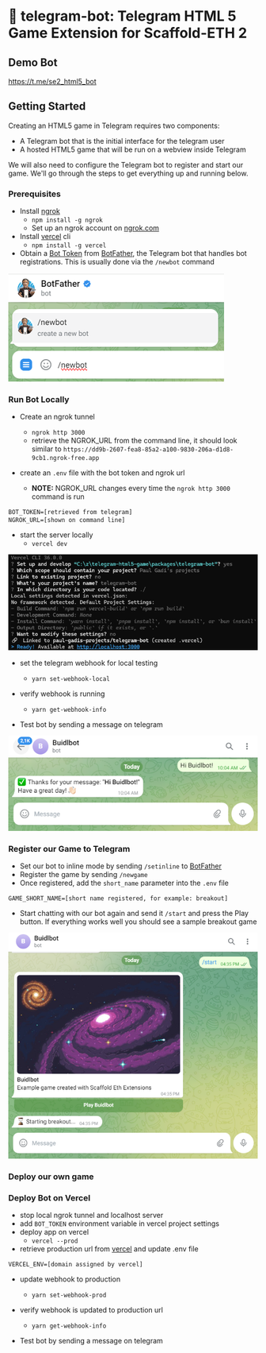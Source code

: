 # 🤖 telegram-bot: Telegram HTML 5 Game Extension for Scaffold-ETH 2

## Demo Bot

https://t.me/se2_html5_bot

## Getting Started

Creating an HTML5 game in Telegram requires two components:
* A Telegram bot that is the initial interface for the telegram user
* A hosted HTML5 game that will be run on a webview inside Telegram 

We will also need to configure the Telegram bot to register and start our game. We'll go through the steps to get everything up and running below.

### Prerequisites

* Install [ngrok](https://ngrok.com/)
    *  ```npm install -g ngrok```
    * Set up an ngrok account on [ngrok.com](https://ngrok.com/)
* Install [vercel](https://vercel.com/) cli
    * ```npm install -g vercel```
* Obtain a [Bot Token](https://core.telegram.org/bots/tutorial#getting-ready) from [BotFather](https://t.me/BotFather), the Telegram bot that handles bot registrations. This is usually done via the ```/newbot``` command

![alt text](images/newbot.png)

### Run Bot Locally

* Create an ngrok tunnel
    * ```ngrok http 3000```
    * retrieve the NGROK_URL from the command line, it should look similar to ```https://dd9b-2607-fea8-85a2-a100-9830-206a-d1d8-9cb1.ngrok-free.app```


* create an ```.env``` file with the bot token and ngrok url
    * **NOTE:** NGROK_URL changes every time the ```ngrok http 3000``` command is run
```
BOT_TOKEN=[retrieved from telegram]
NGROK_URL=[shown on command line]
```

* start the server locally
    * ```vercel dev```

![alt text](images/vercel_dev.png)

* set the telegram webhook for local testing
    * ```yarn set-webhook-local```

* verify webhook is running
    * ```yarn get-webhook-info```

* Test bot by sending a message on telegram

![alt text](images/chat_result.png)


### Register our Game to Telegram

* Set our bot to inline mode by sending ```/setinline``` to [BotFather](https://t.me/BotFather)
* Register the game by sending ```/newgame```
* Once registered, add the ```short_name``` parameter into the ```.env``` file

```
GAME_SHORT_NAME=[short name registered, for example: breakout]
```
* Start chatting with our bot again and send it ```/start``` and press the Play button. If everything works well you should see a sample breakout game

![alt text](images/start.png)

### Deploy our own game

### Deploy Bot on Vercel

* stop local ngrok tunnel and localhost server
* add ```BOT_TOKEN``` environment variable in vercel project settings 
* deploy app on vercel
  * ```vercel --prod```
* retrieve production url from [vercel](https://vercel.com/) and update .env file
```
VERCEL_ENV=[domain assigned by vercel]
```
* update webhook to production
  * ```yarn set-webhook-prod```

* verify webhook is updated to production url
    * ```yarn get-webhook-info```

* Test bot by sending a message on telegram